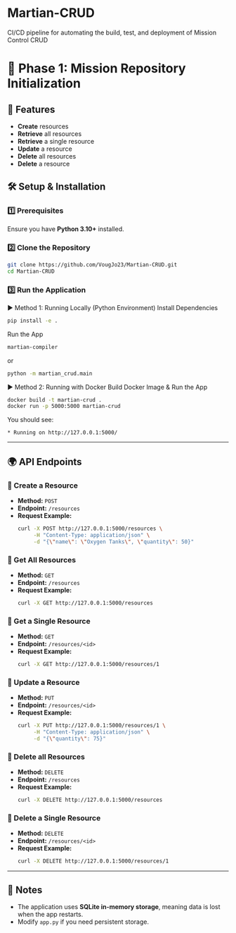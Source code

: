 # Martian-CRUD
CI/CD pipeline for automating the build, test, and deployment of Mission Control CRUD

# 🚦 Phase 1: Mission Repository Initialization

## 📌 Features
- **Create** resources
- **Retrieve** all resources
- **Retrieve** a single resource
- **Update** a resource 
- **Delete** all resources 
- **Delete** a resource 

## 🛠 Setup & Installation

### **1️⃣ Prerequisites**
Ensure you have **Python 3.10+** installed.

### **2️⃣ Clone the Repository**
```bash
git clone https://github.com/VougJo23/Martian-CRUD.git
cd Martian-CRUD
```

### **3️⃣ Run the Application**

▶️ Method 1: Running Locally (Python Environment)
Install Dependencies
```bash
pip install -e .
```
Run the App
```bash
martian-compiler
```
or 
```bash
python -m martian_crud.main
```

▶️ Method 2: Running with Docker
Build Docker Image & Run the App
```bash
docker build -t martian-crud .
docker run -p 5000:5000 martian-crud
```

You should see:
```
* Running on http://127.0.0.1:5000/
```

---

## 🌍 API Endpoints

### **🔹 Create a Resource**
- **Method:** `POST`
- **Endpoint:** `/resources`
- **Request Example:**
  ```bash
  curl -X POST http://127.0.0.1:5000/resources \
       -H "Content-Type: application/json" \
       -d "{\"name\": \"Oxygen Tanks\", \"quantity\": 50}"
  ```

### **🔹 Get All Resources**
- **Method:** `GET`
- **Endpoint:** `/resources`
- **Request Example:**
  ```bash
  curl -X GET http://127.0.0.1:5000/resources
  ```

### **🔹 Get a Single Resource**
- **Method:** `GET`
- **Endpoint:** `/resources/<id>`
- **Request Example:**
  ```bash
  curl -X GET http://127.0.0.1:5000/resources/1
  ```

### **🔹 Update a Resource**
- **Method:** `PUT`
- **Endpoint:** `/resources/<id>`
- **Request Example:**
  ```bash
  curl -X PUT http://127.0.0.1:5000/resources/1 \
       -H "Content-Type: application/json" \
       -d "{\"quantity\": 75}"
  ```

### **🔹 Delete all Resources**
- **Method:** `DELETE`
- **Endpoint:** `/resources`
- **Request Example:**
  ```bash
  curl -X DELETE http://127.0.0.1:5000/resources
  ```

### **🔹 Delete a Single Resource**
- **Method:** `DELETE`
- **Endpoint:** `/resources/<id>`
- **Request Example:**
  ```bash
  curl -X DELETE http://127.0.0.1:5000/resources/1
  ```


---

## 📝 Notes
- The application uses **SQLite in-memory storage**, meaning data is lost when the app restarts.
- Modify `app.py` if you need persistent storage.

